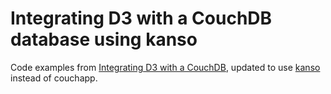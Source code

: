 # Integrating D3 with a CouchDB database using kanso
Code examples from [Integrating D3 with a CouchDB](https://github.com/mbostock/d3/wiki/Integrating-d3-with-a-CouchDB-database-1), updated to use [kanso](http://kan.so) instead of couchapp.
